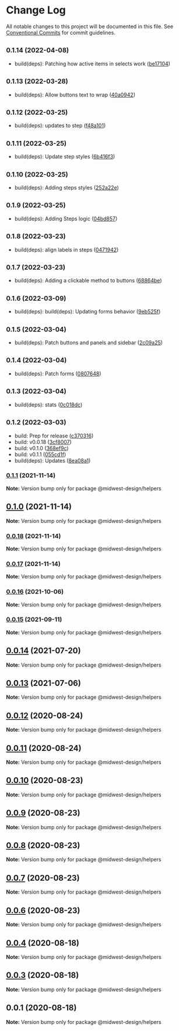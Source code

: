 # Change Log

All notable changes to this project will be documented in this file.
See [Conventional Commits](https://conventionalcommits.org) for commit guidelines.

## <small>0.1.14 (2022-04-08)</small>

* build(deps): Patching how active items in selects work ([be17104](https://github.com/splitinfinities/Midwest/commit/be17104))





## <small>0.1.13 (2022-03-28)</small>

* build(deps): Allow buttons text to wrap ([40a0942](https://github.com/splitinfinities/Midwest/commit/40a0942))





## <small>0.1.12 (2022-03-25)</small>

* build(deps): updates to step ([f48a101](https://github.com/splitinfinities/Midwest/commit/f48a101))





## <small>0.1.11 (2022-03-25)</small>

* build(deps): Update step styles ([6b416f3](https://github.com/splitinfinities/Midwest/commit/6b416f3))





## <small>0.1.10 (2022-03-25)</small>

* build(deps): Adding steps styles ([252a22e](https://github.com/splitinfinities/Midwest/commit/252a22e))





## <small>0.1.9 (2022-03-25)</small>

* build(deps): Adding Steps logic ([04bd857](https://github.com/splitinfinities/Midwest/commit/04bd857))





## <small>0.1.8 (2022-03-23)</small>

* build(deps): align labels in steps ([0471942](https://github.com/splitinfinities/Midwest/commit/0471942))





## <small>0.1.7 (2022-03-23)</small>

* build(deps): Adding a clickable method to buttons ([68864be](https://github.com/splitinfinities/Midwest/commit/68864be))





## <small>0.1.6 (2022-03-09)</small>

* build(deps): build(deps): Updating forms behavior ([9eb525f](https://github.com/splitinfinities/Midwest/commit/9eb525f))





## <small>0.1.5 (2022-03-04)</small>

* build(deps): Patch buttons and panels and sidebar ([2c09a25](https://github.com/splitinfinities/Midwest/commit/2c09a25))





## <small>0.1.4 (2022-03-04)</small>

* build(deps): Patch forms ([0807648](https://github.com/splitinfinities/Midwest/commit/0807648))





## <small>0.1.3 (2022-03-04)</small>

* build(deps): stats ([0c018dc](https://github.com/splitinfinities/Midwest/commit/0c018dc))





## <small>0.1.2 (2022-03-03)</small>

* build: Prep for release ([c370316](https://github.com/splitinfinities/Midwest/commit/c370316))
* build: v0.0.18 ([3cf8007](https://github.com/splitinfinities/Midwest/commit/3cf8007))
* build: v0.1.0 ([368ef9c](https://github.com/splitinfinities/Midwest/commit/368ef9c))
* build: v0.1.1 ([055cd1f](https://github.com/splitinfinities/Midwest/commit/055cd1f))
* build(deps): Updates ([8ea08a1](https://github.com/splitinfinities/Midwest/commit/8ea08a1))





### [0.1.1](https://github.com/splitinfinities/midwest/compare/v0.1.0...v0.1.1) (2021-11-14)

**Note:** Version bump only for package @midwest-design/helpers





## [0.1.0](https://github.com/splitinfinities/midwest/compare/v0.0.17...v0.1.0) (2021-11-14)

**Note:** Version bump only for package @midwest-design/helpers





### [0.0.18](https://github.com/splitinfinities/midwest/compare/v0.0.17...v0.0.18) (2021-11-14)

**Note:** Version bump only for package @midwest-design/helpers





### [0.0.17](https://github.com/splitinfinities/midwest/compare/v0.0.15...v0.0.17) (2021-11-14)

**Note:** Version bump only for package @midwest-design/helpers





### [0.0.16](https://github.com/splitinfinities/Midwest/compare/v0.0.15...v0.0.16) (2021-10-06)

**Note:** Version bump only for package @midwest-design/helpers





### [0.0.15](https://github.com/splitinfinities/Midwest/compare/v0.0.14...v0.0.15) (2021-09-11)

**Note:** Version bump only for package @midwest-design/helpers





## [0.0.14](https://github.com/splitinfinities/Midwest/compare/v0.0.13...v0.0.14) (2021-07-20)

**Note:** Version bump only for package @midwest-design/helpers





## [0.0.13](https://github.com/splitinfinities/Midwest/compare/v0.0.12...v0.0.13) (2021-07-06)

**Note:** Version bump only for package @midwest-design/helpers





## [0.0.12](https://github.com/splitinfinities/Midwest/compare/v0.0.11...v0.0.12) (2020-08-24)

**Note:** Version bump only for package @midwest-design/helpers





## [0.0.11](https://github.com/splitinfinities/Midwest/compare/v0.0.10...v0.0.11) (2020-08-24)

**Note:** Version bump only for package @midwest-design/helpers





## [0.0.10](https://github.com/splitinfinities/Midwest/compare/v0.0.9...v0.0.10) (2020-08-23)

**Note:** Version bump only for package @midwest-design/helpers





## [0.0.9](https://github.com/splitinfinities/Midwest/compare/v0.0.8...v0.0.9) (2020-08-23)

**Note:** Version bump only for package @midwest-design/helpers





## [0.0.8](https://github.com/splitinfinities/Midwest/compare/v0.0.7...v0.0.8) (2020-08-23)

**Note:** Version bump only for package @midwest-design/helpers





## [0.0.7](https://github.com/splitinfinities/Midwest/compare/v0.0.6...v0.0.7) (2020-08-23)

**Note:** Version bump only for package @midwest-design/helpers





## [0.0.6](https://github.com/splitinfinities/Midwest/compare/v0.0.5...v0.0.6) (2020-08-23)

**Note:** Version bump only for package @midwest-design/helpers





## [0.0.4](https://github.com/splitinfinities/Midwest/compare/v0.0.3...v0.0.4) (2020-08-18)

**Note:** Version bump only for package @midwest-design/helpers





## [0.0.3](https://github.com/splitinfinities/Midwest/compare/v0.0.1...v0.0.3) (2020-08-18)

**Note:** Version bump only for package @midwest-design/helpers





## 0.0.1 (2020-08-18)

**Note:** Version bump only for package @midwest-design/helpers
